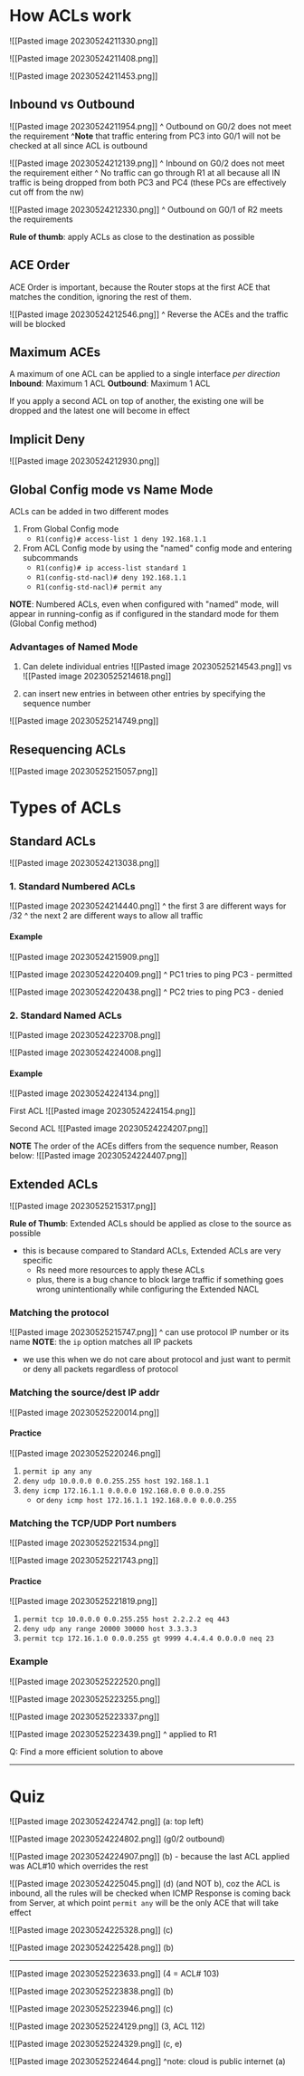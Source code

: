 
# How ACLs work


![[Pasted image 20230524211330.png]]

![[Pasted image 20230524211408.png]]

![[Pasted image 20230524211453.png]]


## Inbound vs Outbound

![[Pasted image 20230524211954.png]]
^ Outbound on G0/2 does not meet the requirement
^**Note** that traffic entering from PC3 into G0/1 will not be checked at all since ACL is outbound

![[Pasted image 20230524212139.png]]
^ Inbound on G0/2 does not meet the requirement either
^  No traffic can go through R1 at all because all IN traffic is being dropped from both PC3 and PC4 (these PCs are effectively cut off from the nw)

![[Pasted image 20230524212330.png]]
^ Outbound on G0/1 of R2 meets the requirements

**Rule of thumb**: apply ACLs as close to the destination as possible

## ACE Order

ACE Order is important, because the Router stops at the first ACE that matches the condition, ignoring the rest of them.

![[Pasted image 20230524212546.png]]
^ Reverse the ACEs and the traffic will be blocked


## Maximum ACEs

A maximum of one ACL can be applied to a single interface *per direction*
**Inbound**: Maximum 1 ACL
**Outbound**: Maximum 1 ACL

If you apply a second ACL on top of another, the existing one will be dropped and the latest one will become in effect


## Implicit Deny

![[Pasted image 20230524212930.png]]


## Global Config mode vs Name Mode

ACLs can be added in two different modes
1. From Global Config mode
	- `R1(config)# access-list 1 deny 192.168.1.1`
2. From ACL Config mode by using the "named" config mode and entering subcommands
	- `R1(config)# ip access-list standard 1`
	- `R1(config-std-nacl)# deny 192.168.1.1`
	- `R1(config-std-nacl)# permit any`

**NOTE**: Numbered ACLs, even when configured with "named" mode, will appear in running-config as if configured in the standard mode for them (Global Config method)


### Advantages of Named Mode

1. Can delete individual entries
![[Pasted image 20230525214543.png]]
vs
![[Pasted image 20230525214618.png]]


2. can insert new entries in between other entries by specifying the sequence number

![[Pasted image 20230525214749.png]]


##  Resequencing ACLs

![[Pasted image 20230525215057.png]]




# Types of ACLs


## Standard ACLs

![[Pasted image 20230524213038.png]]



### 1. Standard Numbered ACLs



![[Pasted image 20230524214440.png]]
^ the first 3 are different ways for /32
^ the next 2 are different ways to allow all traffic


#### Example

![[Pasted image 20230524215909.png]]

![[Pasted image 20230524220409.png]]
^ PC1 tries to ping PC3 - permitted

![[Pasted image 20230524220438.png]]
^ PC2 tries to ping PC3 - denied 



### 2. Standard Named ACLs



![[Pasted image 20230524223708.png]]

![[Pasted image 20230524224008.png]]


#### Example

![[Pasted image 20230524224134.png]]

First ACL
![[Pasted image 20230524224154.png]]

Second ACL
![[Pasted image 20230524224207.png]]


**NOTE** The order of the ACEs differs from the sequence number, Reason below:
![[Pasted image 20230524224407.png]]



## Extended ACLs

![[Pasted image 20230525215317.png]]

**Rule of Thumb**: Extended ACLs should be applied as close to the source as possible
- this is because compared to Standard ACLs, Extended ACLs are very specific
	- Rs need more resources to apply these ACLs
	- plus, there is a bug chance to block large traffic if something goes wrong unintentionally while configuring the Extended NACL


### Matching the protocol

![[Pasted image 20230525215747.png]]
^ can use protocol IP number or its name
**NOTE**: the `ip` option matches all IP packets
- we use this when we do not care about protocol and just want to permit or deny all packets regardless of protocol


### Matching the source/dest IP addr

![[Pasted image 20230525220014.png]]


#### Practice

![[Pasted image 20230525220246.png]]
1. `permit ip any any`
2. `deny udp 10.0.0.0 0.0.255.255 host 192.168.1.1`
3. `deny icmp 172.16.1.1 0.0.0.0 192.168.0.0 0.0.0.255`
	- or `deny icmp host 172.16.1.1 192.168.0.0 0.0.0.255`


### Matching the TCP/UDP Port numbers

![[Pasted image 20230525221534.png]]

![[Pasted image 20230525221743.png]]

#### Practice

![[Pasted image 20230525221819.png]]
1. `permit tcp 10.0.0.0 0.0.255.255 host 2.2.2.2 eq 443`
2. `deny udp any range 20000 30000 host 3.3.3.3`
3. `permit tcp 172.16.1.0 0.0.0.255 gt 9999 4.4.4.4 0.0.0.0 neq 23`


### Example

![[Pasted image 20230525222520.png]]


![[Pasted image 20230525223255.png]]

![[Pasted image 20230525223337.png]]


![[Pasted image 20230525223439.png]]
^ applied to R1

Q: Find a more efficient solution to above





---

# Quiz

![[Pasted image 20230524224742.png]]
(a: top left)

![[Pasted image 20230524224802.png]]
(g0/2 outbound)


![[Pasted image 20230524224907.png]]
(b) - because the last ACL applied was ACL#10 which overrides the rest


![[Pasted image 20230524225045.png]]
(d) (and NOT b), coz the ACL is inbound, all the rules will be checked when ICMP Response is coming back from Server, at which point `permit any` will be the only ACE that will take effect


![[Pasted image 20230524225328.png]]
(c)


![[Pasted image 20230524225428.png]]
(b)

---


![[Pasted image 20230525223633.png]]
(4 = ACL# 103)



![[Pasted image 20230525223838.png]]
(b)


![[Pasted image 20230525223946.png]]
(c)


![[Pasted image 20230525224129.png]]
(3, ACL 112)


![[Pasted image 20230525224329.png]]
(c, e)


![[Pasted image 20230525224644.png]]
^note: cloud is public internet
(a)